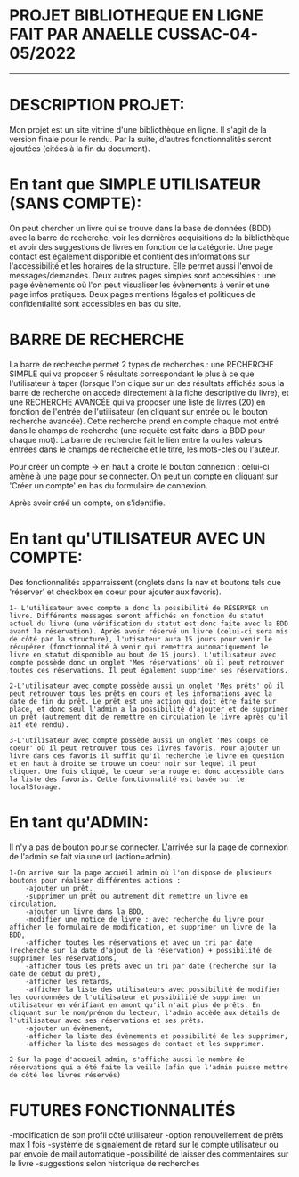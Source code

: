 # PROJET BIBLIOTHEQUE EN LIGNE FAIT PAR ANAELLE CUSSAC-04-05/2022

---

# DESCRIPTION PROJET:

Mon projet est un site vitrine d'une bibliothèque en ligne. Il s'agit de la version finale pour le rendu. Par la suite, d'autres fonctionnalités seront ajoutées (citées à la fin du document).

# En tant que SIMPLE UTILISATEUR (SANS COMPTE):

On peut chercher un livre qui se trouve dans la base de données (BDD) avec la barre de recherche, voir les dernières acquisitions de la bibliothèque et avoir des suggestions de livres en fonction de la catégorie. Une page contact est également disponible et contient des informations sur l'accessibilité et les horaires de la structure. Elle permet aussi l'envoi de messages/demandes. Deux autres pages simples sont accessibles : une page évènements où l'on peut visualiser les évènements à venir et une page infos pratiques. Deux pages mentions légales et politiques de confidentialité sont accessibles en bas du site.

# BARRE DE RECHERCHE

La barre de recherche permet 2 types de recherches : une RECHERCHE SIMPLE qui va proposer 5 résultats correspondant le plus à ce que l'utilisateur à taper (lorsque l'on clique sur un des résultats affichés sous la barre de recherche on accède directement à la fiche descriptive du livre), et une RECHERCHE AVANCÉE qui va proposer une liste de livres (20) en fonction de l'entrée de l'utilisateur (en cliquant sur entrée ou le bouton recherche avancée). Cette recherche prend en compte chaque mot entré dans le champs de recherche (une requête est faite dans la BDD pour chaque mot). La barre de recherche fait le lien entre la ou les valeurs entrées dans le champs de recherche et le titre, les mots-clés ou l'auteur.

Pour créer un compte -> en haut à droite le bouton connexion : celui-ci amène à une page pour se connecter. On peut un compte en cliquant sur 'Créer un compte' en bas du formulaire de connexion.

Après avoir créé un compte, on s'identifie.

# En tant qu'UTILISATEUR AVEC UN COMPTE:

Des fonctionnalités apparraissent (onglets dans la nav et boutons tels que 'réserver' et checkbox en coeur pour ajouter aux favoris).

    1- L'utilisateur avec compte a donc la possibilité de RÉSERVER un livre. Différents messages seront affichés en fonction du statut actuel du livre (une vérification du statut est donc faite avec la BDD avant la réservation). Après avoir réservé un livre (celui-ci sera mis de côté par la structure), l'utisateur aura 15 jours pour venir le récupérer (fonctionnalité à venir qui remettra automatiquement le livre en statut disponible au bout de 15 jours). L'utilisateur avec compte possède donc un onglet 'Mes réservations' où il peut retrouver toutes ces réservations. Il peut également supprimer ses réservations.

    2-L'utilisateur avec compte possède aussi un onglet 'Mes prêts' où il peut retrouver tous les prêts en cours et les informations avec la date de fin du prêt. Le prêt est une action qui doit être faite sur place, et donc seul l'admin a la possibilité d'ajouter et de supprimer un prêt (autrement dit de remettre en circulation le livre après qu'il ait été rendu).

    3-L'utilisateur avec compte possède aussi un onglet 'Mes coups de coeur' où il peut retrouver tous ces livres favoris. Pour ajouter un livre dans ces favoris il suffit qu'il recherche le livre en question et en haut à droite se trouve un coeur noir sur lequel il peut cliquer. Une fois cliqué, le coeur sera rouge et donc accessible dans la liste des favoris. Cette fonctionnalité est basée sur le localStorage.

# En tant qu'ADMIN:

Il n'y a pas de bouton pour se connecter. L'arrivée sur la page de connexion de l'admin se fait via une url (action=admin).

    1-On arrive sur la page accueil admin où l'on dispose de plusieurs boutons pour réaliser différentes actions :
        -ajouter un prêt,
        -supprimer un prêt ou autrement dit remettre un livre en circulation,
        -ajouter un livre dans la BDD,
        -modifier une notice de livre : avec recherche du livre pour afficher le formulaire de modification, et supprimer un livre de la BDD,
        -afficher toutes les réservations et avec un tri par date (recherche sur la date d'ajout de la réservation) + possibilité de supprimer les réservations,
        -afficher tous les prêts avec un tri par date (recherche sur la date de début du prêt),
        -afficher les retards,
        -afficher la liste des utilisateurs avec possibilité de modifier les coordonnées de l'utilisateur et possibilité de supprimer un utilisateur en vérifiant en amont qu'il n'ait plus de prêts. En cliquant sur le nom/prénom du lecteur, l'admin accède aux détails de l'utilisateur avec ses réservations et ses prêts.
        -ajouter un évènement,
        -afficher la liste des évènements et possibilité de les supprimer,
        -afficher la liste des messages de contact et les supprimer.

    2-Sur la page d'accueil admin, s'affiche aussi le nombre de réservations qui a été faite la veille (afin que l'admin puisse mettre de côté les livres réservés)

# FUTURES FONCTIONNALITÉS

-modification de son profil côté utilisateur
-option renouvellement de prêts max 1 fois
-système de signalement de retard sur le compte utilisateur ou par envoie de mail automatique
-possibilité de laisser des commentaires sur le livre
-suggestions selon historique de recherches
